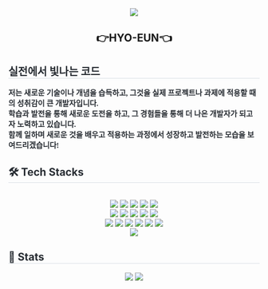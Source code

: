 <div align="center">
<img src="https://capsule-render.vercel.app/api?type=Venom&color=0:fffff0,100:fff5f5&height=180&text=Pick%me!&animation=fadeIn&fontColor=000000&fontSize=70&section=header"/>

<h2 align="center">👉HYO-EUN👈</h2>

<div align= "center">
    </div>
    <div style="text-align: left;"> 
    <h2 style="border-bottom: 1px solid #d8dee4; color: #282d33;"> 실전에서 빛나는 코드 </h2>  
    <div style="font-family: 'fantasy'; font-weight: 700; font-size: 15px; text-align: left; color: #282d33;">
        저는 새로운 기술이나 개념을 습득하고, 그것을 실제 프로젝트나 과제에 적용할 때의 성취감이 큰 개발자입니다.<br/>
        학습과 발전을 통해 새로운 도전을 하고, 그 경험들을 통해 더 나은 개발자가 되고자 노력하고 있습니다. <br/>
        함께 일하며 새로운 것을 배우고 적용하는 과정에서 성장하고 발전하는 모습을 보여드리겠습니다! </div> 
    </div>
    <div style="text-align: left;">
    <h2 style="border-bottom: 1px solid #d8dee4; color: #282d33;"> 🛠️ Tech Stacks </h2> <br> 
    <div  align= "center"> <img src="https://img.shields.io/badge/Amazon AWS-232F3E?style=plastic&logo=Amazon AWS&logoColor=white">
          <img src="https://img.shields.io/badge/Bootstrap-7952B3?style=plastic&logo=Bootstrap&logoColor=white">
          <img src="https://img.shields.io/badge/CSS3-1572B6?style=plastic&logo=CSS3&logoColor=white">
          <img src="https://img.shields.io/badge/React-61DAFB?style=plastic&logo=React&logoColor=white">
          <img src="https://img.shields.io/badge/Python-3776AB?style=plastic&logo=Python&logoColor=white">
          <br/><img src="https://img.shields.io/badge/Redux-764ABC?style=plastic&logo=Redux&logoColor=white">
          <img src="https://img.shields.io/badge/HTML5-E34F26?style=plastic&logo=HTML5&logoColor=white">
          <img src="https://img.shields.io/badge/Slack-4A154B?style=plastic&logo=Slack&logoColor=white">
          <img src="https://img.shields.io/badge/Discord-5865F2?style=plastic&logo=Discord&logoColor=white">
          <img src="https://img.shields.io/badge/Figma-F24E1E?style=plastic&logo=Figma&logoColor=white">
          <br/><img src="https://img.shields.io/badge/Github-181717?style=plastic&logo=Github&logoColor=white">
          <img src="https://img.shields.io/badge/jQuery-0769AD?style=plastic&logo=jQuery&logoColor=white">
          <img src="https://img.shields.io/badge/Java-007396?style=plastic&logo=Java&logoColor=white">
          <img src="https://img.shields.io/badge/Javascript-F7DF1E?style=plastic&logo=Javascript&logoColor=white">
          <img src="https://img.shields.io/badge/Spring Boot-6DB33F?style=plastic&logo=Spring Boot&logoColor=white">
          <img src="https://img.shields.io/badge/OAuth2-7FFFD4?style=plastic&logo=OAuth2&logoColor=white">
          <br/><img src="https://img.shields.io/badge/Spring-6DB33F?style=plastic&logo=Spring&logoColor=white">
          </div>
    </div>
    <div style="text-align: left;"> 
    <h2 style="border-bottom: 1px solid #d8dee4; color: #282d33;"> 🏅 Stats </h2> 
        <div align= "center"> 
        <img src="https://github-readme-stats.vercel.app/api?username=rlagydms2&hide=stars,issues&theme=flag-india&count_private=true&show_icons=true&hide_rank=true&title_color=0769AD&text_color=ff9500"/> 
        <img src="https://github-readme-stats.vercel.app/api/top-langs/?username=rlagydms2&layout=compact"
           /> </div> 
    </div>
    
